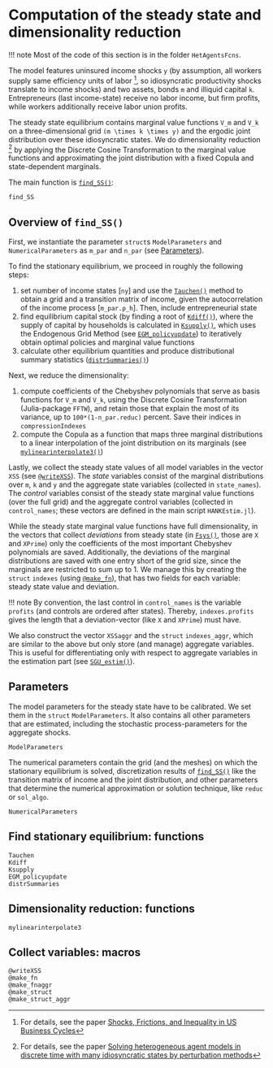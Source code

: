 # Computation of the steady state and dimensionality reduction
!!! note
    Most of the code of this section is in the folder `HetAgentsFcns`.

The model features uninsured income shocks ``y`` (by assumption, all workers supply same
efficiency units of labor [^BBL], so idiosyncratic productivity shocks translate
to income shocks) and two assets, bonds ``m`` and illiquid capital ``k``. Entrepreneurs
(last income-state) receive no labor income, but firm profits, while workers additionally
receive labor union profits.                                                                                                

The steady state equilibrium contains marginal value functions ``V_m`` and ``V_k``
on a three-dimensional grid ``(m \times k \times y)`` and the ergodic joint distribution
over these idiosyncratic states. We do dimensionality reduction [^BL] by applying
the Discrete Cosine Transformation to the marginal value functions and approximating
the joint distribution with a fixed Copula and state-dependent marginals.

The main function is [`find_SS()`](@ref):
```@docs
find_SS
```
## Overview of `find_SS()`
First, we instantiate the parameter `struct`s `ModelParameters` and `NumericalParameters` 
as `m_par` and `n_par` (see [Parameters](@ref)).

To find the stationary equilibrium, we proceed in roughly the following steps:

1. set number of income states [`ny`] and use the [`Tauchen()`](@ref) method to 
    obtain a grid and a transition matrix of income, given the autocorrelation
    of the income process [`m_par.ρ_h`]. Then, include entrepreneurial state
2. find equilibrium capital stock (by finding a root of [`Kdiff()`](@ref)), where
    the supply of capital by households is calculated in [`Ksupply()`](@ref),
    which uses the Endogenous Grid Method (see [`EGM_policyupdate`](@ref))
    to iteratively obtain optimal policies and marginal value functions
3. calculate other equilibrium quantities and produce distributional
    summary statistics ([`distrSummaries()`](@ref))

Next, we reduce the dimensionality:

1. compute coefficients of the Chebyshev polynomials that serve as basis functions
    for ``V_m`` and ``V_k``, using the Discrete Cosine Transformation (Julia-package
    `FFTW`), and retain those that explain the most of its variance, up to 
    `100*(1-n_par.reduc)` percent. Save their indices in `compressionIndexes`
2. compute the Copula as a function that maps three marginal
    distributions to a linear interpolation of the joint distribution on its
    marginals (see [`mylinearinterpolate3()`](@ref))

Lastly, we collect the steady state values of all model variables in the 
vector `XSS` (see [`@writeXSS`](@ref)). The *state* variables consist of
the marginal distributions over ``m``, ``k`` and ``y`` and the aggregate state variables
(collected in `state_names`). The *control* variables consist of the steady state
marginal value functions (over the full grid) and the aggregate control variables
(collected in `control_names`; these vectors are defined in the main script `HANKEstim.jl`).

While the steady state marginal value functions have full dimensionality,
in the vectors that collect *deviations* from steady state (in [`Fsys()`](@ref), those are `X` and `XPrime`)
only the coefficients of the most important Chebyshev polynomials are saved.
Additionally, the deviations of the marginal distributions are saved with one entry short of
the grid size, since the marginals are restricted to sum up to 1.
We manage this by creating the `struct` `indexes` (using [`@make_fn`](@ref)),
that has two fields for each variable: steady state value and deviation.

!!! note
    By convention, the last control in `control_names` is the variable `profits` (and
    controls are ordered after states). Thereby, `indexes.profits` gives the
    length that a deviation-vector (like `X` and `XPrime`) must have.

We also construct the vector `XSSaggr` and the `struct` `indexes_aggr`,
which are similar to the above but only store (and manage) aggregate variables.
This is useful for differentiating only with respect to aggregate variables
in the estimation part (see [`SGU_estim()`](@ref)). 

## Parameters
The model parameters for the steady state have to be calibrated. We set them
in the `struct` `ModelParameters`. It also contains all other parameters that
are estimated, including the stochastic process-parameters for the aggregate
shocks.
```@docs
ModelParameters
```
The numerical parameters contain the grid (and the meshes) on which the
stationary equilibrium is solved, discretization results of [`find_SS()`](@ref) 
like the transition matrix of income and the joint distribution, and other
parameters that determine the numerical approximation or solution technique,
like `reduc` or `sol_algo`.
```@docs
NumericalParameters
```
## Find stationary equilibrium: functions
```@docs
Tauchen
Kdiff
Ksupply
EGM_policyupdate
distrSummaries
```
## Dimensionality reduction: functions
```@docs
mylinearinterpolate3
```
## Collect variables: macros
```@docs
@writeXSS
@make_fn
@make_fnaggr
@make_struct
@make_struct_aggr
```

[^BBL]:
    For details, see the paper [Shocks, Frictions, and Inequality in US Business Cycles](https://cepr.org/active/publications/discussion_papers/dp.php?dpno=14364)
[^BL]:
    For details, see the paper
    [Solving heterogeneous agent models in discrete time with many idiosyncratic states by perturbation methods](https://cepr.org/active/publications/discussion_papers/dp.php?dpno=13071#)